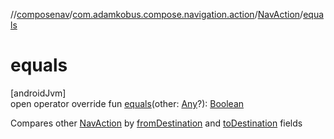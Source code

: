 //[composenav](../../../index.md)/[com.adamkobus.compose.navigation.action](../index.md)/[NavAction](index.md)/[equals](equals.md)

# equals

[androidJvm]\
open operator override fun [equals](equals.md)(other: [Any](https://kotlinlang.org/api/latest/jvm/stdlib/kotlin/-any/index.html)?): [Boolean](https://kotlinlang.org/api/latest/jvm/stdlib/kotlin/-boolean/index.html)

Compares other [NavAction](index.md) by [fromDestination](from-destination.md) and [toDestination](to-destination.md) fields
